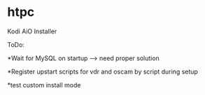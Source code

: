 # htpc
Kodi AiO Installer

ToDo:

*Wait for MySQL on startup --> need proper solution

*Register upstart scripts for vdr and oscam by script during setup

*test custom install mode
